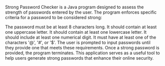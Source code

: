 Strong Password Checker is a Java program designed to assess the strength of passwords entered by the user. The program enforces specific criteria for a password to be considered strong:

The password must be at least 8 characters long.
It should contain at least one uppercase letter.
It should contain at least one lowercase letter.
It should include at least one numerical digit.
It must have at least one of the characters '@', '#', or '$'.
The user is prompted to input passwords until they provide one that meets these requirements. Once a strong password is provided, the program terminates. This application serves as a useful tool to help users generate strong passwords that enhance their online security.
